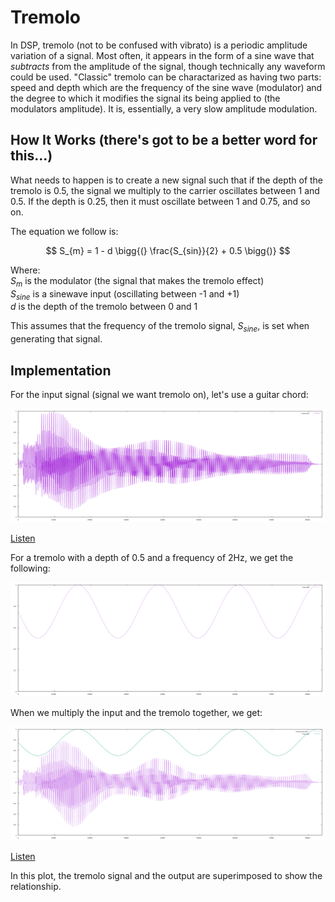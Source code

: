 # Tremolo

In DSP, tremolo (not to be confused with vibrato) is a periodic amplitude variation of a signal. Most often, it appears in the form of a sine wave that _subtracts_ from the amplitude of the signal, though technically any waveform could be used. "Classic" tremolo can be charactarized as having two parts: speed and depth which are the frequency of the sine wave (modulator) and the degree to which it modifies the signal its being applied to (the modulators amplitude). It is, essentially, a very slow amplitude modulation.

## How It Works (there's got to be a better word for this...)

What needs to happen is to create a new signal such that if the depth of the tremolo is 0.5, the signal we multiply to the carrier oscillates between 1 and 0.5. If the depth is 0.25, then it must oscillate between 1 and 0.75, and so on.

The equation we follow is:

$$
  S_{m} = 1 - d \bigg{(} \frac{S_{sin}}{2} + 0.5 \bigg{)}
$$

Where: <br/>
_S<sub>m</sub>_ is the modulator (the signal that makes the tremolo effect) <br/>
_S<sub>sine</sub>_ is a sinewave input (oscillating between -1 and +1) <br/>
_d_ is the depth of the tremolo between 0 and 1

This assumes that the frequency of the tremolo signal, _S<sub>sine</sub>_, is set when generating that signal.

## Implementation

For the input signal (signal we want tremolo on), let's use a guitar chord:

<!-- __Input signal__ <br/> -->
![Input Signal](images/tremolo/input.png)

[Listen](src/amplitude/tremolo/chord.mp3)

For a tremolo with a depth of 0.5 and a frequency of 2Hz, we get the following:

<!-- __Tremolo signal__ <br/> -->
![Input Signal](images/tremolo/trem.png)

When we multiply the input and the tremolo together, we get:

<!-- __Output with Tremolo Superimposed__ <br/> -->
![Input Signal](images/tremolo/trem-output.png)

[Listen](src/amplitude/tremolo/output.mp3)


In this plot, the tremolo signal and the output are superimposed to show the relationship.
